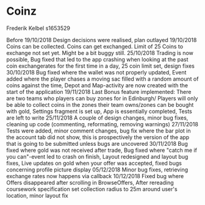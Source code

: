 # Coinz
Frederik Kelbel s1653529

Before 19/10/2018 Design decisions were realised, plan outlayed
19/10/2018 Coins can be collected. Coins can get exchanged. Limit of 25 Coins to exchange not set yet. Might be a bit buggy still.
25/10/2018 Trading is now possible, Bug fixed that led to the app crashing when looking at the past coin exchangerates for the first time in a day, 25 coin limit set, design fixes
30/10/2018 Bug fixed where the wallet was not properly updated, Event added where the player chases a moving sac filled with a random amount of coins against the time, Depot and Map-activity are now created with the start of the application
19/11/2018 Last Bonus feature implemented: There are two teams who players can buy zones for in Edinburgh/ Players will only be able to collect coins in the zones their team owns/zones can be bought with gold, Settings fragment is set up, App is essentially completed, Tests are left to write
25/11/2018 A couple of design changes, minor bug fixes, cleaning up code (commenting, reformating, removing warnings)
27/11/2018 Tests were added, minor comment changes, bug fix where the bar plot in the account tab did not show, this is prospectively the version of the app that is going to be submitted unless bugs are uncovered
30/11/2018 Bug fixed where gold was not received after trade, Bug fixed where "catch me if you can"-event led to crash on finish, Layout redesigned and layout bug fixes, Live updates on gold when your offer was accepted, fixed bugs concerning profile picture display
05/12/2018 Minor bug fixes, retrieving exchange rates now happens via callback
10/12/2018 Fixed bug where Offers disappeared after scrolling in BrowseOffers, After rereading coursework specification set collection radius to 25m around user's location, minor layout fix
